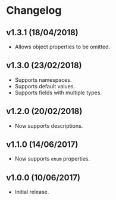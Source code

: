 # Changelog

## v1.3.1 (18/04/2018)

* Allows object properties to be omitted.

## v1.3.0 (23/02/2018)

* Supports namespaces.
* Supports default values.
* Supports fields with multiple types.

## v1.2.0 (20/02/2018)

* Now supports descriptions.

## v1.1.0 (14/06/2017)

* Now supports `enum` properties.

## v1.0.0 (10/06/2017)

* Initial release.
